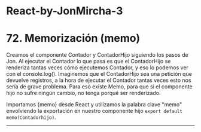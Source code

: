 # React-by-JonMircha-3
# 72. Memorización (memo)
Creamos el componente Contador y ContadorHijo siguiendo los pasos de Jon.
Al ejecutar el Contador lo que pasa es que el ContadorHijo se renderiza tantas veces cómo ejecutemos Contador, y eso lo podemos ver con el console.log(). Imaginemos que el ContadorHijo sea una petición que devuelve registros, a la hora de ejecutar el Contador tantas veces esto nos sería de grave problema. Para eso existe Memo, para que si el componente hijo no sufre ningún cambio, no tenga porqué ser renderizado.

Importamos {memo} desde React y utilizamos la palabra clave "memo" envolviendo la exportación en nuestro componente hijo `export default memo(Contadorhijo)`.

---
